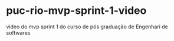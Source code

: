 # puc-rio-mvp-sprint-1-video
video do mvp sprint 1 do curso de pós graduação de Engenhari de softwares

